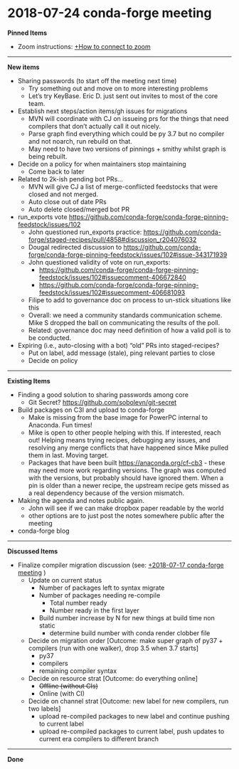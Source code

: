 # 2018-07-24 conda-forge meeting

**Pinned Items**

- Zoom instructions: [+How to connect to zoom](https://paper.dropbox.com/doc/How-to-connect-to-zoom-odl94oveHyiRv6UqTtZE5)

---

**New items**

- Sharing passwords (to start off the meeting next time)
  - Try something out and move on to more interesting problems
  - Let’s try KeyBase. Eric D. just sent out invites to most of the core team.
- Establish next steps/action items/gh issues for migrations
  - MVN will coordinate with CJ on issueing prs for the things that need compilers that don’t actually call it out nicely.
  - Parse graph find everything which could be py 3.7 but no compiler and not noarch, run rebuild on that.
  - May need to have two versions of pinnings + smithy whilst graph is being rebuilt.
- Decide on a policy for when maintainers stop maintaining
  - Come back to later
- Related to 2k-ish pending bot PRs…
  - MVN will give CJ a list of merge-conflicted feedstocks that were closed and not merged.
  - Auto close out of date PRs
  - Auto delete closed/merged bot PR
- run_exports vote https://github.com/conda-forge/conda-forge-pinning-feedstock/issues/102
  - John questioned run_exports practice: https://github.com/conda-forge/staged-recipes/pull/4858#discussion_r204076032
  - Dougal redirected discussion to https://github.com/conda-forge/conda-forge-pinning-feedstock/issues/102#issue-343171939
  - John questioned validity of vote on run_exports:
    - https://github.com/conda-forge/conda-forge-pinning-feedstock/issues/102#issuecomment-406672840
    - https://github.com/conda-forge/conda-forge-pinning-feedstock/issues/102#issuecomment-406681093
  - Filipe to add to governance doc on process to un-stick situations like this
  - Overall: we need a community standards communication scheme.  Mike S dropped the ball on communicating the results of the poll.
  - Related: governance doc may need definition of how a valid poll is to be conducted.
- Expiring (i.e., auto-closing with a bot) “old” PRs into staged-recipes?
  - Put on label, add message (stale), ping relevant parties to close
  - Decide on policy

---

**Existing Items**

- Finding a good solution to sharing passwords among core
  - Git Secret? https://github.com/sobolevn/git-secret
- Build packages on C3I and upload to conda-forge
  - Make is missing from the base image for PowerPC internal to Anaconda. Fun times!
  - Mike is open to other people helping with this.  If interested, reach out!  Helping means trying recipes, debugging any issues, and resolving any merge conflicts that have happened since Mike pulled them in last.  Moving target.
  - Packages that have been built https://anaconda.org/cf-cb3 - these may need more work regarding versions.  The graph was computed with the versions, but probably should have ignored them.  When a pin is older than a newer recipe, the upstream recipe gets missed as a real dependency because of the version mismatch.
- Making the agenda and notes public again.
  - John will see if we can make dropbox paper readable by the world
  - other options are to just post the notes somewhere public after the meeting
- conda-forge blog

---

**Discussed Items**

- Finalize compiler migration discussion (see: [+2018-07-17 conda-forge meeting](https://paper.dropbox.com/doc/2018-07-17-conda-forge-meeting-DbS8FTAlF94QgFO7SoRkk) )
  - Update on current status
    - Number of packages left to syntax migrate
    - Number of packages needing re-compile
      - Total number ready
      - Number ready in the first layer
    - Build number increase by N for new things at build time non static
      - determine build number with conda render clobber file
  - Decide on migration order [Outcome: make super graph of py37 + compilers (run with one walker), drop 3.5 when 3.7 starts]
    - py37
    - compilers
    - remaining compiler syntax
  - Decide on resource strat [Outcome: do everything online]
    - ~~Offline (without CIs)~~
    - Online (with CI)
  - Decide on channel strat [Outcome: new label for new compilers, run two labels]
    - upload re-compiled packages to new label and continue pushing to current label
    - upload re-compiled packages to current label, push updates to current era compilers to different branch

---

**Done**
